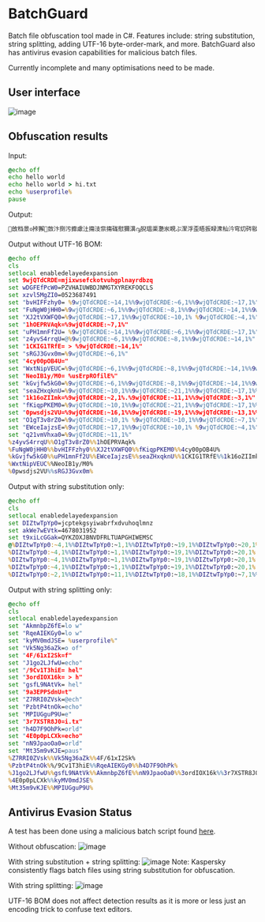 # BatchGuard
Batch file obfuscation tool made in C#. Features include: string substitution, string splitting, adding UTF-16 byte-order-mark, and more. BatchGuard also has antivirus evasion capabilities for malicious batch files.

Currently incomplete and many optimisations need to be made.

## User interface
![image](https://media.discordapp.net/attachments/955850893113298957/956116234016014366/unknown.png)

## Obfuscation results

Input:
```bat
@echo off
echo hello world
echo hello world > hi.txt
echo %userprofile%
pause
```

Output:
```bat
਍敀档⁯景൦挊獬਍敳汴捯污攠慮汢摥汥祡摥硥慰獮潩൮猊瑥渠灧汖睍ぶ㵵浮歪晤扳睩潨杣汵穹灱硶敡牴਍敳⁴ㄳ獖䙘䅅啅吽䡋䉅偏光䝁卆婃乒䵌啙坄䩖൘猊瑥ㄠ瑂杳䱅ぇ㴲㘸㤱㈵㐰㜳਍敳⁴圢㤴䄷兔敯㵅┠杮噰䵬癷田縺〱ㄬ┥杮噰䵬癷田縺㌲ㄬ┥杮噰䵬癷田縺㔱ㄬ∥਍敳⁴稢䑧㕙汪啎㵵渥灧汖睍ぶ㩵ㅾⰵ┱渥灧汖睍ぶ㩵ㅾⰱ┱┠杮噰䵬癷田縺ⰹ┱ഢ猊瑥∠婨畳㑉㠷䕃┽杮噰䵬癷田縺㔱ㄬ┥杮噰䵬癷田縺ㄱㄬ‥渥灧汖睍ぶ㩵㥾ㄬ∥਍敳⁴䰢㝘䡵慔䐶㴰╀杮噰䵬癷田縺㌲ㄬ┥杮噰䵬癷田縺㈱ㄬ┥杮噰䵬癷田縺〱ㄬ∥਍敳⁴欢佮䠳䴶堰㴰┠杮噰䵬癷田縺〱ㄬ┥杮噰䵬癷田縺㌲ㄬ┥杮噰䵬癷田縺㔱ㄬ∥਍敳⁴猢牓婣慗䌵㵕渥灧汖睍ぶ㩵㕾ㄬ∥਍敳⁴㤢案㈹桩晨㵫渥灧汖睍ぶ㩵ㅾⰱ┱┠杮噰䵬癷田縺ㄱㄬ┥杮噰䵬癷田縺ⰵ┱ഢ猊瑥∠噎朶瘲㙥歒┽杮噰䵬癷田縺ㄱㄬ┥杮噰䵬癷田縺㔲ㄬ┥杮噰䵬癷田縺㔱ㄬ┥杮噰䵬癷田縺ⰴ┱ഢ猊瑥∠慧捍㍺礷は┽杮噰䵬癷田縺ㄱㄬ┥杮噰䵬癷田縺㔲ㄬ┥杮噰䵬癷田縺㔱ㄬ┥杮噰䵬癷田縺ⰴ┱ഢ猊瑥∠戸㑘㘸婦歎┽杮噰䵬癷田縺㐲ㄬ∥਍敳⁴眢杤䙑獏堸㵅㸠┠杮噰䵬癷田縺〱ㄬ∥਍敳⁴䬢㥏㑲硵唲㵡渥灧汖睍ぶ㩵㉾ⰳ┱渥灧汖睍ぶ㩵ㅾⰲ┱渥灧汖睍ぶ㩵ㅾⰰ┱渥灧汖睍ぶ㩵ㅾⰱ┱ഢ猊瑥∠㙚㙭㑰歱㕋┽杮噰䵬癷田縺㌲ㄬ┥杮噰䵬癷田縺㈱ㄬ┥杮噰䵬癷田縺〱ㄬ┥杮噰䵬癷田縺ㄱㄬ∥਍敳⁴戢捋䱢䡢打㵕渥灧汖睍ぶ㩵ㅾⰹ┱渥灧汖睍ぶ㩵㉾ⰲ┱渥灧汖睍ぶ㩵ㅾⰴ┱渥灧汖睍ぶ㩵㙾ㄬ∥਍敳⁴瀢⼴卷丯ㅶ㵅ഢ猊瑥∠㡒䄰唸㡁〸┽杮噰䵬癷田縺㌲ㄬ∥਍敳⁴⼢䉅㡬䵺乬㵅┠单剥牐䙯䱉╅ഢ猊瑥∠㉮㡏券䵧䕌┽杮噰䵬癷田縺ⰸ┱┮杮噰䵬癷田縺㐲ㄬ┥杮噰䵬癷田縺ㄲㄬ∥਍敳⁴㐢䵄呩䩭呯㴰渥灧汖睍ぶ㩵㉾ⰳ┱渥灧汖睍ぶ㩵ㅾⰲ┱渥灧汖睍ぶ㩵ㅾⰰ┱渥灧汖睍ぶ㩵ㅾⰱ┱ഢ┊塌男呈㙡い┥䠹㥨椲桨武┥即捲坚㕡啃ഥ┊㙚㙭㑰歱㕋┥㑗㜹呁潑䕥┥婨畳㑉㠷䕃┥慧捍㍺礷は┥㑰眯⽓癎䔱ഥ┊䐴楍浔潊ご┥湫㍏㙈きじ┥杺奄樵乬畕┥噎朶瘲㙥歒┥摷內但㡳䕘┥㉮㡏券䵧䕌┥戸㑘㘸婦歎ഥ┊佋爹甴㉸慕┥䔯求稸汍䕎ഥ┊䭢扣扌午啢┥㡒䄰唸㡁〸ഥഊ
```

Output without UTF-16 BOM:
```bat
@echo off
cls
setlocal enabledelayedexpansion
set 9wjQTdCRDE=mjixwsefckotvuhgplnayrdbzq
set wDGFEfPcW0=PZVHAIUWBDJNMGTXYREKFOQCLS
set xzvl5MgZI0=0523687491
set "bvHIFFzhy0= %9wjQTdCRDE:~14,1%%9wjQTdCRDE:~6,1%%9wjQTdCRDE:~17,1%"
set "FuNgW0jHH0=%9wjQTdCRDE:~6,1%%9wjQTdCRDE:~8,1%%9wjQTdCRDE:~14,1%%9wjQTdCRDE:~10,1%"
set "XJ2tVXWFQ0=%9wjQTdCRDE:~17,1%%9wjQTdCRDE:~10,1% %9wjQTdCRDE:~4,1%"
set "1hOEPRVAqk=%9wjQTdCRDE:~7,1%"
set "uPH1mnFf2U= %9wjQTdCRDE:~14,1%%9wjQTdCRDE:~6,1%%9wjQTdCRDE:~17,1%"
set "z4yvS4rrqU=@%9wjQTdCRDE:~6,1%%9wjQTdCRDE:~8,1%%9wjQTdCRDE:~14,1%"
set "1CKIG1TRfE= > %9wjQTdCRDE:~14,1%"
set "sRGJ3Gvx0m=%9wjQTdCRDE:~6,1%"
set "4cy00pOB4U="
set "WxtNipVEUC=%9wjQTdCRDE:~6,1%%9wjQTdCRDE:~8,1%%9wjQTdCRDE:~14,1%%9wjQTdCRDE:~10,1%"
set "NeoIB1y/M0= %usErpROfilE%"
set "kGvjfw5kG0=%9wjQTdCRDE:~6,1%%9wjQTdCRDE:~8,1%%9wjQTdCRDE:~14,1%%9wjQTdCRDE:~10,1%"
set "seaZHxqknU=%9wjQTdCRDE:~10,1%%9wjQTdCRDE:~21,1%%9wjQTdCRDE:~17,1%%9wjQTdCRDE:~22,1%"
set "1k16oZIImk=%9wjQTdCRDE:~2,1%.%9wjQTdCRDE:~11,1%%9wjQTdCRDE:~3,1%"
set "fKiqpPKEM0=%9wjQTdCRDE:~10,1%%9wjQTdCRDE:~21,1%%9wjQTdCRDE:~17,1%%9wjQTdCRDE:~22,1%"
set "0pwsdjs2VU=%9wjQTdCRDE:~16,1%%9wjQTdCRDE:~19,1%%9wjQTdCRDE:~13,1%%9wjQTdCRDE:~5,1%"
set "O1gT3v8rZ0=%9wjQTdCRDE:~10,1% %9wjQTdCRDE:~10,1%%9wjQTdCRDE:~7,1%"
set "EWceIajzsE=%9wjQTdCRDE:~17,1%%9wjQTdCRDE:~10,1% %9wjQTdCRDE:~4,1%"
set "q21vmVhxa0=%9wjQTdCRDE:~11,1%"
%z4yvS4rrqU%%O1gT3v8rZ0%%1hOEPRVAqk%
%FuNgW0jHH0%%bvHIFFzhy0%%XJ2tVXWFQ0%%fKiqpPKEM0%%4cy00pOB4U%
%kGvjfw5kG0%%uPH1mnFf2U%%EWceIajzsE%%seaZHxqknU%%1CKIG1TRfE%%1k16oZIImk%%q21vmVhxa0%
%WxtNipVEUC%%NeoIB1y/M0%
%0pwsdjs2VU%%sRGJ3Gvx0m%
```

Output with string substitution only:
```bat
@echo off
cls
setlocal enabledelayedexpansion
set DIZtwTpYp0=jcptekgsyiwabrfxdvuhoqlmnz
set akWe7wEVtk=4678031952
set t9xiLcGGak=QYKZOXJBNVDFRLTUAPGHIWEMSC
@%DIZtwTpYp0:~4,1%%DIZtwTpYp0:~1,1%%DIZtwTpYp0:~19,1%%DIZtwTpYp0:~20,1% %DIZtwTpYp0:~20,1%%DIZtwTpYp0:~14,1%%DIZtwTpYp0:~14,1%
%DIZtwTpYp0:~4,1%%DIZtwTpYp0:~1,1%%DIZtwTpYp0:~19,1%%DIZtwTpYp0:~20,1% %DIZtwTpYp0:~19,1%%DIZtwTpYp0:~4,1%%DIZtwTpYp0:~22,1%%DIZtwTpYp0:~22,1%%DIZtwTpYp0:~20,1% %DIZtwTpYp0:~10,1%%DIZtwTpYp0:~20,1%%DIZtwTpYp0:~13,1%%DIZtwTpYp0:~22,1%%DIZtwTpYp0:~16,1%
%DIZtwTpYp0:~4,1%%DIZtwTpYp0:~1,1%%DIZtwTpYp0:~19,1%%DIZtwTpYp0:~20,1% %DIZtwTpYp0:~19,1%%DIZtwTpYp0:~4,1%%DIZtwTpYp0:~22,1%%DIZtwTpYp0:~22,1%%DIZtwTpYp0:~20,1% %DIZtwTpYp0:~10,1%%DIZtwTpYp0:~20,1%%DIZtwTpYp0:~13,1%%DIZtwTpYp0:~22,1%%DIZtwTpYp0:~16,1% > %DIZtwTpYp0:~19,1%%DIZtwTpYp0:~9,1%.%DIZtwTpYp0:~3,1%%DIZtwTpYp0:~15,1%%DIZtwTpYp0:~3,1%
%DIZtwTpYp0:~4,1%%DIZtwTpYp0:~1,1%%DIZtwTpYp0:~19,1%%DIZtwTpYp0:~20,1% %USErPRofiLe%
%DIZtwTpYp0:~2,1%%DIZtwTpYp0:~11,1%%DIZtwTpYp0:~18,1%%DIZtwTpYp0:~7,1%%DIZtwTpYp0:~4,1%
```

Output with string splitting only:
```bat
@echo off
cls
setlocal enabledelayedexpansion
set "AkmnbpZ6fE=lo w"
set "RqeAIEKGy0=lo w"
set "kyMV0mdJSE= %userprofile%"
set "Vk5Ng36aZk=o of"
set "4F/61xI2Sk=f"
set "J1go2LJfwU=echo"
set "/9Cv1T3hiE= hel"
set "3ordIOX16k= > h"
set "gsfL9NAtVk= hel"
set "9a3EPPSdnU=t"
set "Z7RRI0ZVsk=@ech"
set "PzbtP4tnOk=echo"
set "MPIUGguP9U=e"
set "3r7XSTR8J0=i.tx"
set "h4D7F9OhPk=orld"
set "4E0p0pLCXk=echo"
set "nN9JpaoOa0=orld"
set "Mt35m9vKJE=paus"
%Z7RRI0ZVsk%%Vk5Ng36aZk%%4F/61xI2Sk%
%PzbtP4tnOk%%/9Cv1T3hiE%%RqeAIEKGy0%%h4D7F9OhPk%
%J1go2LJfwU%%gsfL9NAtVk%%AkmnbpZ6fE%%nN9JpaoOa0%%3ordIOX16k%%3r7XSTR8J0%%9a3EPPSdnU%
%4E0p0pLCXk%%kyMV0mdJSE%
%Mt35m9vKJE%%MPIUGguP9U%
```

## Antivirus Evasion Status

A test has been done using a malicious batch script found [here](https://github.com/xiaoxiaoleo/pentest-script/blob/master/PrivilegeEscalation/Windows/jollyfrogs-batch.bat).

Without obfuscation:
![image](https://media.discordapp.net/attachments/955850893113298957/956110042355093545/unknown.png)

With string substitution + string splitting:
![image](https://media.discordapp.net/attachments/955850893113298957/956110326548549632/unknown.png)
Note: Kaspersky consistently flags batch files using string substitution for obfuscation.

With string splitting:
![image](https://media.discordapp.net/attachments/955850893113298957/956110706674110474/unknown.png?width=1440&height=574)

UTF-16 BOM does not affect detection results as it is more or less just an encoding trick to confuse text editors.
